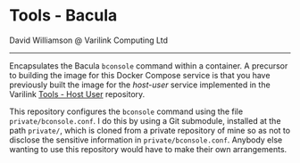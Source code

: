 # Tools - Bacula

David Williamson @ Varilink Computing Ltd

------

Encapsulates the Bacula `bconsole` command within a container. A precursor to building the image for this Docker Compose service is that you have previously built the image for the *host-user* service implemented in the Varilink [Tools - Host User](git@github.com:varilink/tools-host_user.git) repository.

This repository configures the `bconsole` command using the file `private/bconsole.conf`. I do this by using a Git submodule, installed at the path `private/`, which is cloned from a private repository of mine so as not to disclose the sensitive information in `private/bconsole.conf`. Anybody else wanting to use this repository would have to make their own arrangements.
